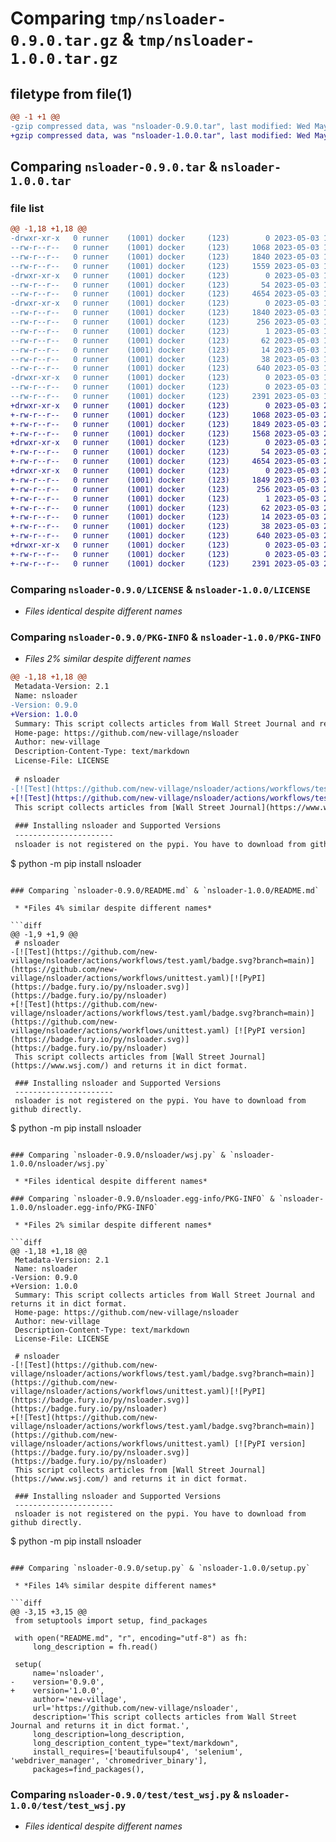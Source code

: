 # Comparing `tmp/nsloader-0.9.0.tar.gz` & `tmp/nsloader-1.0.0.tar.gz`

## filetype from file(1)

```diff
@@ -1 +1 @@
-gzip compressed data, was "nsloader-0.9.0.tar", last modified: Wed May  3 15:14:53 2023, max compression
+gzip compressed data, was "nsloader-1.0.0.tar", last modified: Wed May  3 23:24:55 2023, max compression
```

## Comparing `nsloader-0.9.0.tar` & `nsloader-1.0.0.tar`

### file list

```diff
@@ -1,18 +1,18 @@
-drwxr-xr-x   0 runner    (1001) docker     (123)        0 2023-05-03 15:14:53.615351 nsloader-0.9.0/
--rw-r--r--   0 runner    (1001) docker     (123)     1068 2023-05-03 15:14:32.000000 nsloader-0.9.0/LICENSE
--rw-r--r--   0 runner    (1001) docker     (123)     1840 2023-05-03 15:14:53.615351 nsloader-0.9.0/PKG-INFO
--rw-r--r--   0 runner    (1001) docker     (123)     1559 2023-05-03 15:14:32.000000 nsloader-0.9.0/README.md
-drwxr-xr-x   0 runner    (1001) docker     (123)        0 2023-05-03 15:14:53.611351 nsloader-0.9.0/nsloader/
--rw-r--r--   0 runner    (1001) docker     (123)       54 2023-05-03 15:14:32.000000 nsloader-0.9.0/nsloader/__init__.py
--rw-r--r--   0 runner    (1001) docker     (123)     4654 2023-05-03 15:14:32.000000 nsloader-0.9.0/nsloader/wsj.py
-drwxr-xr-x   0 runner    (1001) docker     (123)        0 2023-05-03 15:14:53.611351 nsloader-0.9.0/nsloader.egg-info/
--rw-r--r--   0 runner    (1001) docker     (123)     1840 2023-05-03 15:14:53.000000 nsloader-0.9.0/nsloader.egg-info/PKG-INFO
--rw-r--r--   0 runner    (1001) docker     (123)      256 2023-05-03 15:14:53.000000 nsloader-0.9.0/nsloader.egg-info/SOURCES.txt
--rw-r--r--   0 runner    (1001) docker     (123)        1 2023-05-03 15:14:53.000000 nsloader-0.9.0/nsloader.egg-info/dependency_links.txt
--rw-r--r--   0 runner    (1001) docker     (123)       62 2023-05-03 15:14:53.000000 nsloader-0.9.0/nsloader.egg-info/requires.txt
--rw-r--r--   0 runner    (1001) docker     (123)       14 2023-05-03 15:14:53.000000 nsloader-0.9.0/nsloader.egg-info/top_level.txt
--rw-r--r--   0 runner    (1001) docker     (123)       38 2023-05-03 15:14:53.615351 nsloader-0.9.0/setup.cfg
--rw-r--r--   0 runner    (1001) docker     (123)      640 2023-05-03 15:14:32.000000 nsloader-0.9.0/setup.py
-drwxr-xr-x   0 runner    (1001) docker     (123)        0 2023-05-03 15:14:53.611351 nsloader-0.9.0/test/
--rw-r--r--   0 runner    (1001) docker     (123)        0 2023-05-03 15:14:32.000000 nsloader-0.9.0/test/__init__.py
--rw-r--r--   0 runner    (1001) docker     (123)     2391 2023-05-03 15:14:32.000000 nsloader-0.9.0/test/test_wsj.py
+drwxr-xr-x   0 runner    (1001) docker     (123)        0 2023-05-03 23:24:55.612482 nsloader-1.0.0/
+-rw-r--r--   0 runner    (1001) docker     (123)     1068 2023-05-03 23:24:37.000000 nsloader-1.0.0/LICENSE
+-rw-r--r--   0 runner    (1001) docker     (123)     1849 2023-05-03 23:24:55.612482 nsloader-1.0.0/PKG-INFO
+-rw-r--r--   0 runner    (1001) docker     (123)     1568 2023-05-03 23:24:37.000000 nsloader-1.0.0/README.md
+drwxr-xr-x   0 runner    (1001) docker     (123)        0 2023-05-03 23:24:55.612482 nsloader-1.0.0/nsloader/
+-rw-r--r--   0 runner    (1001) docker     (123)       54 2023-05-03 23:24:37.000000 nsloader-1.0.0/nsloader/__init__.py
+-rw-r--r--   0 runner    (1001) docker     (123)     4654 2023-05-03 23:24:37.000000 nsloader-1.0.0/nsloader/wsj.py
+drwxr-xr-x   0 runner    (1001) docker     (123)        0 2023-05-03 23:24:55.612482 nsloader-1.0.0/nsloader.egg-info/
+-rw-r--r--   0 runner    (1001) docker     (123)     1849 2023-05-03 23:24:55.000000 nsloader-1.0.0/nsloader.egg-info/PKG-INFO
+-rw-r--r--   0 runner    (1001) docker     (123)      256 2023-05-03 23:24:55.000000 nsloader-1.0.0/nsloader.egg-info/SOURCES.txt
+-rw-r--r--   0 runner    (1001) docker     (123)        1 2023-05-03 23:24:55.000000 nsloader-1.0.0/nsloader.egg-info/dependency_links.txt
+-rw-r--r--   0 runner    (1001) docker     (123)       62 2023-05-03 23:24:55.000000 nsloader-1.0.0/nsloader.egg-info/requires.txt
+-rw-r--r--   0 runner    (1001) docker     (123)       14 2023-05-03 23:24:55.000000 nsloader-1.0.0/nsloader.egg-info/top_level.txt
+-rw-r--r--   0 runner    (1001) docker     (123)       38 2023-05-03 23:24:55.612482 nsloader-1.0.0/setup.cfg
+-rw-r--r--   0 runner    (1001) docker     (123)      640 2023-05-03 23:24:37.000000 nsloader-1.0.0/setup.py
+drwxr-xr-x   0 runner    (1001) docker     (123)        0 2023-05-03 23:24:55.612482 nsloader-1.0.0/test/
+-rw-r--r--   0 runner    (1001) docker     (123)        0 2023-05-03 23:24:37.000000 nsloader-1.0.0/test/__init__.py
+-rw-r--r--   0 runner    (1001) docker     (123)     2391 2023-05-03 23:24:37.000000 nsloader-1.0.0/test/test_wsj.py
```

### Comparing `nsloader-0.9.0/LICENSE` & `nsloader-1.0.0/LICENSE`

 * *Files identical despite different names*

### Comparing `nsloader-0.9.0/PKG-INFO` & `nsloader-1.0.0/PKG-INFO`

 * *Files 2% similar despite different names*

```diff
@@ -1,18 +1,18 @@
 Metadata-Version: 2.1
 Name: nsloader
-Version: 0.9.0
+Version: 1.0.0
 Summary: This script collects articles from Wall Street Journal and returns it in dict format.
 Home-page: https://github.com/new-village/nsloader
 Author: new-village
 Description-Content-Type: text/markdown
 License-File: LICENSE
 
 # nsloader  
-[![Test](https://github.com/new-village/nsloader/actions/workflows/test.yaml/badge.svg?branch=main)](https://github.com/new-village/nsloader/actions/workflows/unittest.yaml)[![PyPI](https://badge.fury.io/py/nsloader.svg)](https://badge.fury.io/py/nsloader)  
+[![Test](https://github.com/new-village/nsloader/actions/workflows/test.yaml/badge.svg?branch=main)](https://github.com/new-village/nsloader/actions/workflows/unittest.yaml) [![PyPI version](https://badge.fury.io/py/nsloader.svg)](https://badge.fury.io/py/nsloader)  
 This script collects articles from [Wall Street Journal](https://www.wsj.com/) and returns it in dict format.  
   
 ### Installing nsloader and Supported Versions
 ----------------------
 nsloader is not registered on the pypi. You have to download from github directly.
 ```
 $ python -m pip install nsloader
```

### Comparing `nsloader-0.9.0/README.md` & `nsloader-1.0.0/README.md`

 * *Files 4% similar despite different names*

```diff
@@ -1,9 +1,9 @@
 # nsloader  
-[![Test](https://github.com/new-village/nsloader/actions/workflows/test.yaml/badge.svg?branch=main)](https://github.com/new-village/nsloader/actions/workflows/unittest.yaml)[![PyPI](https://badge.fury.io/py/nsloader.svg)](https://badge.fury.io/py/nsloader)  
+[![Test](https://github.com/new-village/nsloader/actions/workflows/test.yaml/badge.svg?branch=main)](https://github.com/new-village/nsloader/actions/workflows/unittest.yaml) [![PyPI version](https://badge.fury.io/py/nsloader.svg)](https://badge.fury.io/py/nsloader)  
 This script collects articles from [Wall Street Journal](https://www.wsj.com/) and returns it in dict format.  
   
 ### Installing nsloader and Supported Versions
 ----------------------
 nsloader is not registered on the pypi. You have to download from github directly.
 ```
 $ python -m pip install nsloader
```

### Comparing `nsloader-0.9.0/nsloader/wsj.py` & `nsloader-1.0.0/nsloader/wsj.py`

 * *Files identical despite different names*

### Comparing `nsloader-0.9.0/nsloader.egg-info/PKG-INFO` & `nsloader-1.0.0/nsloader.egg-info/PKG-INFO`

 * *Files 2% similar despite different names*

```diff
@@ -1,18 +1,18 @@
 Metadata-Version: 2.1
 Name: nsloader
-Version: 0.9.0
+Version: 1.0.0
 Summary: This script collects articles from Wall Street Journal and returns it in dict format.
 Home-page: https://github.com/new-village/nsloader
 Author: new-village
 Description-Content-Type: text/markdown
 License-File: LICENSE
 
 # nsloader  
-[![Test](https://github.com/new-village/nsloader/actions/workflows/test.yaml/badge.svg?branch=main)](https://github.com/new-village/nsloader/actions/workflows/unittest.yaml)[![PyPI](https://badge.fury.io/py/nsloader.svg)](https://badge.fury.io/py/nsloader)  
+[![Test](https://github.com/new-village/nsloader/actions/workflows/test.yaml/badge.svg?branch=main)](https://github.com/new-village/nsloader/actions/workflows/unittest.yaml) [![PyPI version](https://badge.fury.io/py/nsloader.svg)](https://badge.fury.io/py/nsloader)  
 This script collects articles from [Wall Street Journal](https://www.wsj.com/) and returns it in dict format.  
   
 ### Installing nsloader and Supported Versions
 ----------------------
 nsloader is not registered on the pypi. You have to download from github directly.
 ```
 $ python -m pip install nsloader
```

### Comparing `nsloader-0.9.0/setup.py` & `nsloader-1.0.0/setup.py`

 * *Files 14% similar despite different names*

```diff
@@ -3,15 +3,15 @@
 from setuptools import setup, find_packages
 
 with open("README.md", "r", encoding="utf-8") as fh:
     long_description = fh.read()
 
 setup(
     name='nsloader',
-    version='0.9.0',
+    version='1.0.0',
     author='new-village',
     url='https://github.com/new-village/nsloader',
     description='This script collects articles from Wall Street Journal and returns it in dict format.',
     long_description=long_description,
     long_description_content_type="text/markdown",
     install_requires=['beautifulsoup4', 'selenium', 'webdriver_manager', 'chromedriver_binary'],
     packages=find_packages(),
```

### Comparing `nsloader-0.9.0/test/test_wsj.py` & `nsloader-1.0.0/test/test_wsj.py`

 * *Files identical despite different names*

